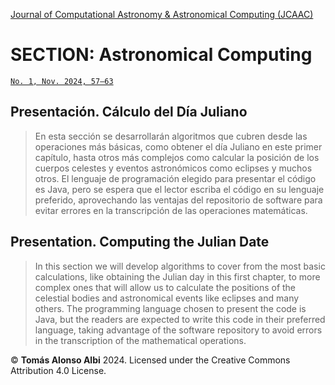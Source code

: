 [Journal of Computational Astronomy & Astronomical Computing (JCAAC)](https://federacionastronomica.es/index.php/the-journal/archive)

# SECTION: Astronomical Computing

[`No. 1, Nov. 2024, 57–63`](https://federacionastronomica.es/index.php/the-journal/archive/135-contents/613-astronomical-computing)

## Presentación. Cálculo del Día Juliano
> En esta sección se desarrollarán algoritmos que cubren desde las operaciones más básicas, como obtener el día Juliano en este primer capítulo, hasta otros más complejos como calcular la posición de los cuerpos celestes y eventos astronómicos como eclipses y muchos otros. El lenguaje de programación elegido para presentar el código es Java, pero se espera que el lector escriba el código en su lenguaje preferido, aprovechando las ventajas del repositorio de software para evitar errores en la transcripción de las operaciones matemáticas.

## Presentation. Computing the Julian Date
> In this section we will develop algorithms to cover from the most basic calculations, like obtaining the Julian day in this first chapter,
to more complex ones that will allow us to calculate the positions of the celestial bodies and astronomical events like eclipses
and many others. The programming language chosen to present the code is Java, but the readers are expected to write this code in
their preferred language, taking advantage of the software repository to avoid errors in the transcription of the mathematical
operations.

<!-- plantilla para incluir siguientes números en el mismo repositorio
---
[`No. 1, Nov. 2024, 57–63`](https://federacionastronomica.es/index.php/the-journal/archive/135-contents/613-astronomical-computing)

## Título artículo
> Texto.

## Article Title
> Text.
-->

:copyright: **Tomás Alonso Albi** 2024. Licensed under the Creative Commons Attribution 4.0 License.
